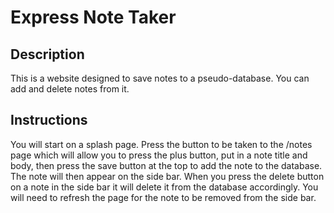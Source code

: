# Express Note Taker

## Description

This is a website designed to save notes to a pseudo-database. You can add and delete notes from it.

## Instructions

You will start on a splash page. Press the button to be taken to the /notes page which will allow you to press the plus button, put in a note title and body, then press the save button at the top to add the note to the database. The note will then appear on the side bar. When you press the delete button on a note in the side bar it will delete it from the database accordingly. You will need to refresh the page for the note to be removed from the side bar.